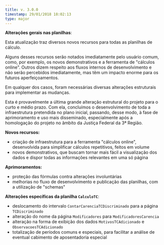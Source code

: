 ```yaml
---
title: v. 3.0.0
timestamp: 29/01/2018 18:02:13
type: major
---
```


**Alterações gerais nas planilhas**:

Esta atualização traz diversos novos recursos para todas as planilhas de cálculo.

Alguns desses recursos serão notados imediatamente pelo usuário comum, como, por exemplo, os novos demonstrativos e a ferramenta de "cálculos online". Outros dizem respeito aos fluxos internos de desenvolvimento e não serão percebidos imediatamente, mas têm um impacto enorme para os futuros aperfeiçoamentos.

Em qualquer dos casos, foram necessárias diversas alterações estruturais para implementar as mudanças.

Esta é provavelmente a última grande alteração estrutural do projeto para o curto e médio prazo. Com ela, concluímos o desenvolvimento de toda a infraestrutura pretendida no plano inicial, passando, desse modo, à fase de aprimoramento e uso mais disseminado, especialmente após a homologação do projeto no âmbito da Justiça Federal da 3ª Região.

**Novos recursos:**
+ criação de infraestrutura para a ferramenta "cálculos online", desenvolvida para simplificar cálculos repetitivos, feitos em volume
+ novos demonstrativos, que buscam tornar mais fácil a visualização dos dados e dispor todas as informações relevantes em uma só página

**Aprimoramentos:**
+ proteção das fórmulas contra alterações involuntárias
+ melhorias no fluxo de desenvolvimento e publicação das planilhas, com a utilização de "schemas"

**Alterações específicas da planilha `CalculoTC`**:
+ deslocamento do intervalo `ContarCarenciaTCDiscriminado` para a página `TCDiscriminado` 
+ alteração do nome da página `Modificadores` para `ModificadoresCarencia`
+ alteração na forma de exibição dos dados `MotivosTCAdicionado` e `ObservacoesTCAdicionado`
+ totalização de períodos comuns e especiais, para facilitar a análise de eventual cabimento de aposentadoria especial